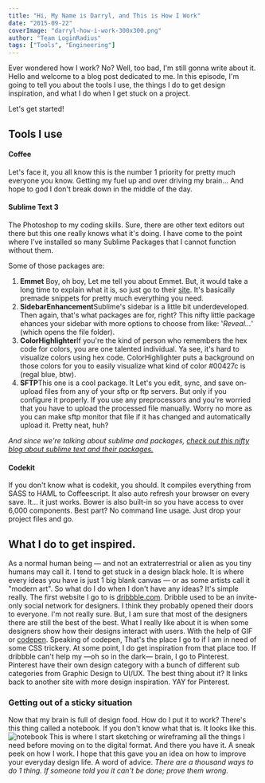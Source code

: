```yaml
---
title: "Hi, My Name is Darryl, and This is How I Work"
date: "2015-09-22"
coverImage: "darryl-how-i-work-300x300.png"
author: "Team LoginRadius"
tags: ["Tools", "Engineering"]
---
```


Ever wondered how I work? No? Well, too bad, I'm still gonna write about it. Hello and welcome to a blog post dedicated to me. In this episode, I'm going to tell you about the tools I use, the things I do to get design inspiration, and what I do when I get stuck on a project.

Let's get started!

## Tools I use

#### Coffee

Let's face it, you all know this is the number 1 priority for pretty much everyone you know. Getting my fuel up and over driving my brain... And hope to god I don't break down in the middle of the day.

#### Sublime Text 3

The Photoshop to my coding skills. Sure, there are other text editors out there but this one really knows what it's doing. I have come to the point where I've installed so many Sublime Packages that I cannot function without them.

Some of those packages are:

1. **Emmet** Boy, oh boy, Let me tell you about Emmet. But, it would take a long time to explain what it is, so just go to their [site](http://emmet.io/). It's basically premade snippets for pretty much everything you need.
2. **SidebarEnhancement**Sublime's sidebar is a little bit underdeveloped. Then again, that's what packages are for, right? This nifty little package ehances your sidebar with more options to choose from like: '_Reveal..._' (which opens the file folder).
3. **ColorHighlighter**If you're the kind of person who remembers the hex code for colors, you are one talented individual. Ya see, it's hard to visualize colors using hex code. ColorHighlighter puts a background on those colors for you to easily visualize what kind of color #00427c is (regal blue, btw).
4. **SFTP**This one is a cool package. It Let's you edit, sync, and save on-upload files from any of your sftp or ftp servers. But only if you configure it properly. If you use any preprocessors and you're worried that you have to upload the processed file manually. Worry no more as you can make sftp monitor that file if it has changed and automatically upload it. Pretty neat, huh?

_And since we're talking about sublime and packages, [check out this nifty blog about sublime text and their packages.](/blog/beginners-guide-for-sublime-text/)_

#### Codekit

If you don't know what is codekit, you should. It compiles everything from SASS to HAML to Coffeescript. It also auto refresh your browser on every save. It... it just works. Bower is also built-in so you have access to over 6,000 components. Best part? No command line usage. Just drop your project files and go.

## What I do to get inspired.

As a normal human being — and not an extraterrestrial or alien as you tiny humans may call it. I tend to get stuck in a design black hole. It is where every ideas you have is just 1 big blank canvas — or as some artists call it "modern art". So what do I do when I don't have any ideas? It's simple really. The first website I go to is [dribbble.com](http://dribbble.com). Dribble used to be an invite-only social network for designers. I think they probably opened their doors to everyone. I'm not really sure. But, I am sure that most of the designers there are still the best of the best. What I really like about it is when some designers show how their designs interact with users. With the help of GIF or [codepen](https://codepen.io/). Speaking of codepen, That's the place I go to if I am in need of some CSS trickery. At some point, I do get inspiration from that place too. If dribbble can't help my —oh so in the dark— brain, I go to Pinterest. Pinterest have their own design category with a bunch of different sub categories from Graphic Design to UI/UX. The best thing about it? It links back to another site with more design inspiration. YAY for Pinterest.

### Getting out of a sticky situation

Now that my brain is full of design food. How do I put it to work? There's this thing called a notebook. If you don't know what that is. It looks like this. ![notebook](./notebook.jpg) This is where I start sketching or wireframing all the things I need before moving on to the digital format. And there you have it. A sneak peek on how I work. I hope that this gave you an idea on how to improve your everyday design life. A word of advice. _There are a thousand ways to do 1 thing. If someone told you it can't be done; prove them wrong._

